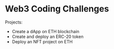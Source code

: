 <h1>Web3 Coding Challenges</h1>

Projects: 
- Create a dApp on ETH blockchain
- Create and deploy an ERC-20 token 
- Deploy an NFT project on ETH
